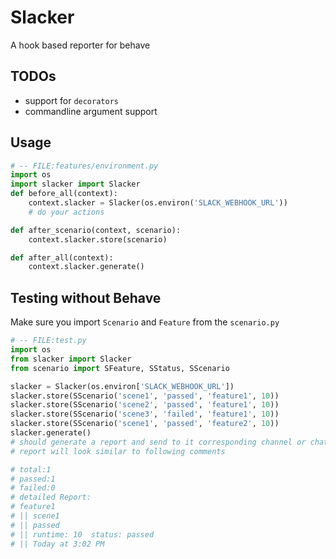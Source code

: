 # Slacker
A hook based reporter for behave

## TODOs
* support for `decorators`
* commandline argument support
## Usage
```python
# -- FILE:features/environment.py
import os
import slacker import Slacker
def before_all(context):
    context.slacker = Slacker(os.environ('SLACK_WEBHOOK_URL'))
    # do your actions

def after_scenario(context, scenario):
    context.slacker.store(scenario)

def after_all(context):
    context.slacker.generate()
```
## Testing without Behave
Make sure you import `Scenario` and `Feature` from the `scenario.py`
```python
# -- FILE:test.py
import os
from slacker import Slacker
from scenario import SFeature, SStatus, SScenario

slacker = Slacker(os.environ['SLACK_WEBHOOK_URL'])
slacker.store(SScenario('scene1', 'passed', 'feature1', 10))
slacker.store(SScenario('scene2', 'passed', 'feature1', 10))
slacker.store(SScenario('scene3', 'failed', 'feature1', 10))
slacker.store(SScenario('scene1', 'passed', 'feature2', 10))
slacker.generate()
# should generate a report and send to it corresponding channel or chat in webhook url
# report will look similar to following comments

# total:1
# passed:1
# failed:0
# detailed Report:
# feature1
# || scene1
# || passed
# || runtime: 10  status: passed
# || Today at 3:02 PM
```